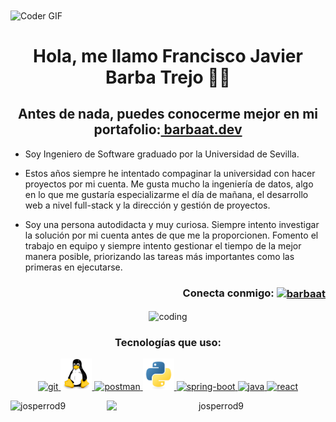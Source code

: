 <img align="center" alt="Coder GIF" src="https://indoanalytica.com/static/images/bannerr.gif"/>
<h1 align="center">Hola, me llamo Francisco Javier Barba Trejo 👋🏼</h1>

<h2 align="center">Antes de nada, puedes conocerme mejor en mi portafolio:<a href="https://www.barbaat.dev/"> barbaat.dev</a></h2>


- Soy Ingeniero de Software graduado por la Universidad de Sevilla.

- Estos años siempre he intentado compaginar la universidad con hacer proyectos por mi cuenta. Me gusta mucho la ingeniería de datos, algo en lo que me gustaría especializarme el día de mañana, el desarrollo web a nivel full-stack y la dirección y gestión de proyectos.

- Soy una persona autodidacta y muy curiosa. Siempre intento investigar la solución por mi cuenta antes de que me la proporcionen. Fomento el trabajo en equipo y siempre intento gestionar el tiempo de la mejor manera posible, priorizando las tareas más importantes como las primeras en ejecutarse.

<h3 align="right">Conecta conmigo: <a href="https://www.linkedin.com/in/fco-jav-barba/" target="blank"><img align="center" src="https://www.edigitalagency.com.au/wp-content/uploads/Linkedin-logo-icon-png.png" alt="barbaat" height="40" width="40" /></a></h3>
<div align="center">
<img align="center" alt="coding" width="400" src="https://media.giphy.com/media/qgQUggAC3Pfv687qPC/giphy.gif">
</div>

  <h3 align="center">Tecnologías que uso:</h3>
<div align="center">
  <a href="https://git-scm.com/" target="_blank" rel="noreferrer"> <img src="https://www.vectorlogo.zone/logos/git-scm/git-scm-icon.svg" alt="git" width="50" height="50"/> </a> 
  <a href="https://www.linux.org/" target="_blank" rel="noreferrer"> <img src="https://raw.githubusercontent.com/devicons/devicon/master/icons/linux/linux-original.svg" alt="linux" width="50" height="50"/> </a> 
  <a href="https://postman.com" target="_blank" rel="noreferrer"> <img src="https://www.vectorlogo.zone/logos/getpostman/getpostman-icon.svg" alt="postman" width="50" height="50"/> </a> 
  <a href="https://www.python.org" target="_blank" rel="noreferrer"> <img src="https://raw.githubusercontent.com/devicons/devicon/master/icons/python/python-original.svg" alt="python" width="50" height="50"/> </a> 
  <a href="https://spring.io/" target="_blank" rel="noreferrer"> <img src="https://i0.wp.com/indiciatraining.com/wp-content/uploads/2020/05/spring-boot-logo.png?fit=800%2C718&ssl=1" alt="spring-boot" width="50" height="50"/> </a>
  <a href="https://www.java.com/" target="_blank" rel="noreferrer"> <img src="https://cdn.freebiesupply.com/logos/large/2x/java-14-logo-png-transparent.png" alt="java" width="40" height="50"/> </a>
  <a href="https://es.react.dev/" target="_blank" rel="noreferrer"> <img src="https://upload.wikimedia.org/wikipedia/commons/thumb/a/a7/React-icon.svg/2300px-React-icon.svg.png" alt="react" width="60" height="50"/> </a>
</p>
</div>
<div align="center">
<p><img align="left" src="https://github-readme-stats.vercel.app/api/top-langs?username=barbaat&show_icons=true&locale=en&layout=compact" alt="josperrod9" height="150"/></p>
<p>&nbsp;<img align="right" src="https://github-readme-stats.vercel.app/api?username=barbaat&show_icons=true&locale=en" alt="josperrod9" height="150" width="350"/></p>
</div>
